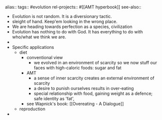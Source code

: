 alias::
tags:: #evolution 
rel-projects:: #[[AMT hyperbook]] 
see-also::
- Evolution is not random. It is a diversionary tactic.
- sleight of hand. Keep'em looking in the wrong place.
- We are heading towards perfection as a species, civilization
- Evolution has nothing to do with God. It has everything to do with who/what we think we are.
-
- Specific applications
	- diet
		- conventional view
			- we evolved in an environment of scarcity so we now stuff our faces with high-caloric foods: sugar and fat
		- AMT
			- a sense of inner scarcity creates an external environment of scarcity
			- a desire to punish ourselves results in over-eating
			- special relationship with food, gaining weight as a defence; safe identity as 'fat',
		- see Wapnick's book: [[Overeating - A Dialogue]]
	- reproduction
-